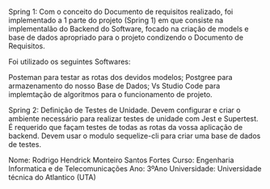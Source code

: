 Spring 1:
   Com o conceito do Documento de requisitos realizado, foi implementado a 1 parte do projeto (Spring 1) em que consiste na implementalão do Backend do Software, focado na criação de models e base de dados apropriado para o projeto condizendo o Documento de Requisitos.

   Foi utilizado os seguintes Softwares:
   
   Posteman para testar as rotas dos devidos modelos;
   Postgree para armazenamento do nosso Base de Dados;
   Vs Studio Code para implemtação de algoritmos para o funcionamento de projeto.

Spring 2:
   Definição de Testes de Unidade. Devem configurar e criar o ambiente necessário para realizar testes de unidade com Jest e Supertest.
É requerido que façam testes de todas as rotas da vossa aplicação de backend. Devem usar o modulo sequelize-cli para criar uma base de dados de testes.


   Nome: Rodrigo Hendrick Monteiro Santos Fortes
   Curso: Engenharia Informatica e de Telecomunicações
   Ano: 3ºAno
   Universidade: Universidade técnica do Atlantico (UTA)
